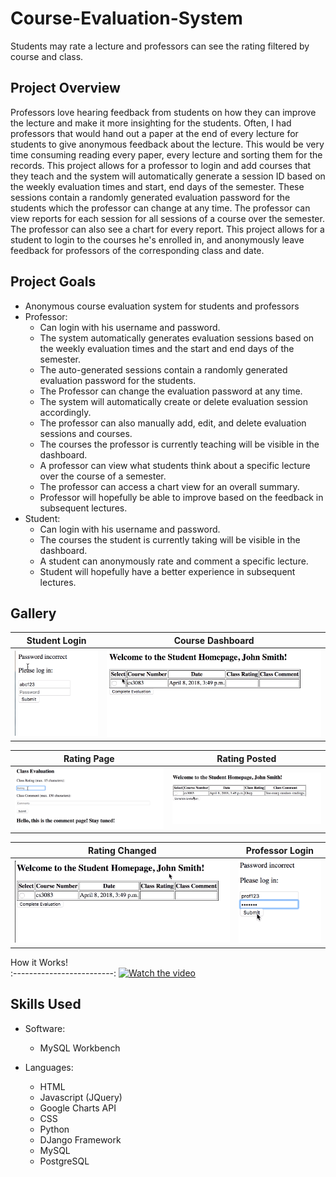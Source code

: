 # Course-Evaluation-System
Students may rate a lecture and professors can see the rating filtered by course and class.

## Project Overview
Professors love hearing feedback from students on how they can improve the lecture and make it more insighting for the students. Often, I had professors that would hand out a paper at the end of every lecture for students to give anonymous feedback about the lecture. This would be very time consuming reading every paper, every lecture and sorting them for the records. This project allows for a professor to login and add courses that they teach and the system will automatically generate a session ID based on the weekly evaluation times and start, end days of the semester. These sessions contain a randomly generated evaluation password for the students which the professor can change at any time. The professor can view reports for each session for all sessions of a course over the semester. The professor can also see a chart for every report. This project allows for a student to login to the courses he's enrolled in, and anonymously leave feedback for professors of the corresponding class and date. 

## Project Goals

* Anonymous course evaluation system for students and professors
* Professor:
  * Can login with his username and password.
  * The system automatically generates evaluation sessions based on the weekly evaluation times and the start and end days of the semester.
  * The auto-generated sessions contain a randomly generated evaluation password for the students.
  * The Professor can change the evaluation password at any time.
  * The system will automatically create or delete evaluation session accordingly. 
  * The professor can also manually add, edit, and delete evaluation sessions and courses.
  * The courses the professor is currently teaching will be visible in the dashboard.
  * A professor can view what students think about a specific lecture over the course of a semester.
  * The professor can access a chart view for an overall summary.
  * Professor will hopefully be able to improve based on the feedback in subsequent lectures.
* Student:
  * Can login with his username and password.
  * The courses the student is currently taking will be visible in the dashboard.
  * A student can anonymously rate and comment a specific lecture.
  * Student will hopefully have a better experience in subsequent lectures.
  
## Gallery

Student Login              | Course Dashboard         
:-------------------------:|:-------------------------:
![](https://github.com/dannyjanani/Course-Evaluation-System/blob/master/Gallery/Student%20Login%20Verification.png)  | ![](https://github.com/dannyjanani/Course-Evaluation-System/blob/master/Gallery/Course%20Dashboard.png)

Rating Page                | Rating Posted            
:-------------------------:|:-------------------------:
![](https://github.com/dannyjanani/Course-Evaluation-System/blob/master/Gallery/Rating%20Page.png)  | ![](https://github.com/dannyjanani/Course-Evaluation-System/blob/master/Gallery/Rating%20Posted.png)

Rating Changed             | Professor Login             
:-------------------------:|:-------------------------:
![](https://github.com/dannyjanani/Course-Evaluation-System/blob/master/Gallery/Rating%20Changed.png)  | ![](https://github.com/dannyjanani/Course-Evaluation-System/blob/master/Gallery/Professor%20Login.png)

How it Works!    
:-------------------------:
[![Watch the video](https://github.com/dannyjanani/home/blob/master/src/components/Projects%20Page/Images/course_eval.jpeg)](https://vimeo.com/432714107)

## Skills Used
  
* Software:
  * MySQL Workbench

* Languages:
  * HTML
  * Javascript (JQuery)
  * Google Charts API
  * CSS
  * Python
  * DJango Framework
  * MySQL
  * PostgreSQL
